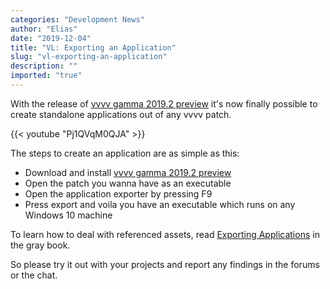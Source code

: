```yaml
---
categories: "Development News"
author: "Elias"
date: "2019-12-04"
title: "VL: Exporting an Application"
slug: "vl-exporting-an-application"
description: ""
imported: "true"
---
```



With the release of [vvvv gamma 2019.2 preview](/blog/2020/vvvv-gamma-2019.2-preview) it's now finally possible to create standalone applications out of any vvvv patch.

{{< youtube "Pj1QVqM0QJA" >}}

The steps to create an application are as simple as this:
- Download and install [vvvv gamma 2019.2 preview](/blog/2020/vvvv-gamma-2019.2-preview)
- Open the patch you wanna have as an executable
- Open the application exporter by pressing F9
- Press export and voila you have an executable which runs on any Windows 10 machine

To learn how to deal with referenced assets, read [Exporting Applications](https://vvvv.gitbooks.io/the-gray-book/content/en/reference/hde/exporting.html) in the gray book.

So please try it out with your projects and report any findings in the forums or the chat.

